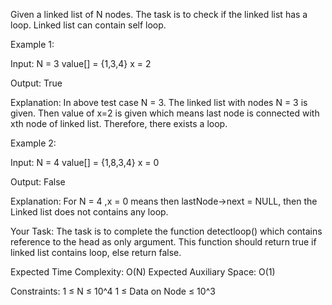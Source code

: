 Given a linked list of N nodes. The task is to check if the linked list has a loop. Linked list can contain self loop.

Example 1:

Input:
N = 3
value[] = {1,3,4}
x = 2

Output: True

Explanation: In above test case N = 3. The linked list with nodes N = 3 is given. Then value of x=2 is given which means last node is connected with xth node of linked list. Therefore, there exists a loop.

Example 2:

Input:
N = 4
value[] = {1,8,3,4}
x = 0

Output: False

Explanation: For N = 4 ,x = 0 means then lastNode->next = NULL, then the Linked list does not contains any loop.

Your Task:
The task is to complete the function detectloop() which contains reference to the head as only argument. This function should return true if linked list contains loop, else return false.

Expected Time Complexity: O(N)
Expected Auxiliary Space: O(1)

Constraints:
1 ≤ N ≤ 10^4
1 ≤ Data on Node ≤ 10^3